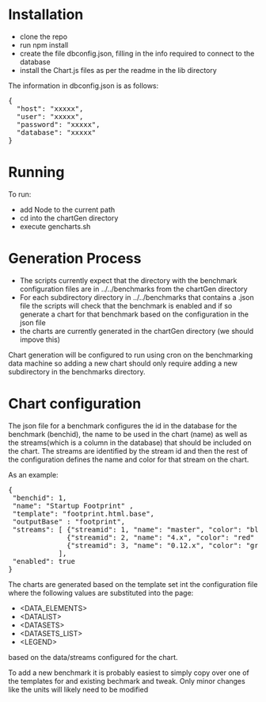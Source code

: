 # Installation

* clone the repo
* run npm install
* create the file dbconfig.json, filling in the info required to connect to the database
* install the Chart.js files as per the readme in the lib directory 

The information in dbconfig.json is as follows:

<PRE>
{
  "host": "xxxxx",
  "user": "xxxxx",
  "password": "xxxxx",
  "database": "xxxxx"
}
</PRE>

# Running

To run:

* add Node to the current path
* cd into the chartGen directory
* execute gencharts.sh

# Generation Process

* The scripts currently expect that the directory with the benchmark configuration files 
  are in ../../benchmarks from the chartGen directory
* For each subdirectory directory in ../../benchmarks that contains a .json file the scripts
  will check that the benchmark is enabled and if so generate a chart for that benchmark
  based on the configuration in the json file
* the charts are currently generated in the chartGen directory (we should impove this)

Chart generation will be configured to run using cron on the benchmarking data machine 
so adding a new chart should only require adding a new subdirectory in the benchmarks
directory.

# Chart configuration
The json file for a benchmark configures the id in the database for the benchmark (benchid), 
the name to be used in the chart (name) as well as the streams(which is a column in the database) that should be included on the chart.  The streams are identified by the stream id and then the rest of the configuration defines the name and color for that stream on the chart.

As an example:
<PRE>
{
 "benchid": 1,
 "name": "Startup Footprint" ,
 "template": "footprint.html.base",
 "outputBase" : "footprint",
 "streams": [ {"streamid": 1, "name": "master", "color": "blue" },
              {"streamid": 2, "name": "4.x", "color": "red" },
              {"streamid": 3, "name": "0.12.x", "color": "green" }
            ],
 "enabled": true
}
</PRE>

The charts are generated based on the template set int the configuration file where the following
values are substituted into the page:

*  &lt;DATA_ELEMENTS&gt;
*  &lt;DATALIST&gt;
*  &lt;DATASETS&gt;
*  &lt;DATASETS_LIST&gt;
*  &lt;LEGEND&gt;

based on the data/streams configured for the chart.

To add a new benchmark it is probably easiest to simply copy over one of the templates for 
and existing bechmark and tweak.  Only minor changes like the units will likely need to 
be modified



